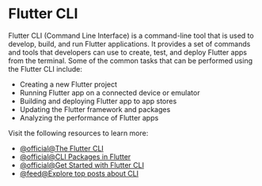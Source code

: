 # Flutter CLI

Flutter CLI (Command Line Interface) is a command-line tool that is used to develop, build, and run Flutter applications. It provides a set of commands and tools that developers can use to create, test, and deploy Flutter apps from the terminal. Some of the common tasks that can be performed using the Flutter CLI include:

- Creating a new Flutter project
- Running Flutter app on a connected device or emulator
- Building and deploying Flutter app to app stores
- Updating the Flutter framework and packages
- Analyzing the performance of Flutter apps

Visit the following resources to learn more:

- [@official@The Flutter CLI](https://docs.flutter.dev/reference/flutter-cli)
- [@official@CLI Packages in Flutter](https://dart.dev/server/libraries#command-line-packages)
- [@official@Get Started with Flutter CLI](https://dart.dev/tutorials/server/get-started)
- [@feed@Explore top posts about CLI](https://app.daily.dev/tags/cli?ref=roadmapsh)
